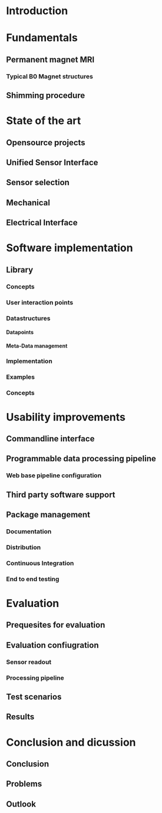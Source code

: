 # Introduction

# Fundamentals

## Permanent magnet MRI

### Typical B0 Magnet structures

## Shimming procedure



# State of the art

## Opensource projects

## Unified Sensor Interface

## Sensor selection
## Mechanical 

## Electrical Interface





# Software implementation


## Library

### Concepts

### User interaction points

### Datastructures

#### Datapoints

#### Meta-Data management
### Implementation



### Examples


### Concepts




# Usability improvements


## Commandline interface
## Programmable data processing pipeline

### Web base pipeline configuration


## Third party software support

## Package management

### Documentation

### Distribution



### Continuous Integration


### End to end testing



# Evaluation


## Prequesites for evaluation

## Evaluation confiugration

### Sensor readout
### Processing pipeline

## Test scenarios

## Results







# Conclusion and dicussion
## Conclusion

## Problems

## Outlook



